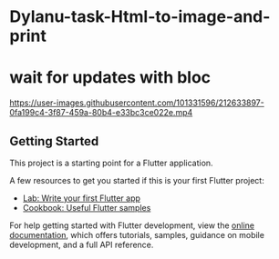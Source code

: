 # Dylanu-task-Html-to-image-and-print 
# wait for updates with bloc

https://user-images.githubusercontent.com/101331596/212633897-0fa199c4-3f87-459a-80b4-e33bc3ce022e.mp4



## Getting Started

This project is a starting point for a Flutter application.

A few resources to get you started if this is your first Flutter project:

- [Lab: Write your first Flutter app](https://docs.flutter.dev/get-started/codelab)
- [Cookbook: Useful Flutter samples](https://docs.flutter.dev/cookbook)

For help getting started with Flutter development, view the
[online documentation](https://docs.flutter.dev/), which offers tutorials,
samples, guidance on mobile development, and a full API reference.
